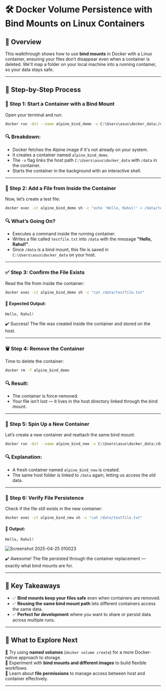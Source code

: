 # 🛠 Docker Volume Persistence with Bind Mounts on Linux Containers

## 📌 Overview  
This walkthrough shows how to use **bind mounts** in Docker with a Linux container, ensuring your files don’t disappear even when a container is deleted. We'll map a folder on your local machine into a running container, so your data stays safe.

---

## 🔧 Step-by-Step Process

### 🧱 Step 1: Start a Container with a Bind Mount  
Open your terminal and run:

```bash
docker run -dit --name alpine_bind_demo -v C:\Users\asus\docker_data:/data alpine:latest sh
```

### 🔍 Breakdown:
- Docker fetches the Alpine image if it's not already on your system.
- It creates a container named `alpine_bind_demo`.
- The `-v` flag links the host path `C:\Users\asus\docker_data` with `/data` in the container.
- Starts the container in the background with an interactive shell.

---

### 📝 Step 2: Add a File from Inside the Container  
Now, let’s create a test file:

```bash
docker exec -it alpine_bind_demo sh -c "echo 'Hello, Rahul!' > /data/testfile.txt"
```

### 🔍 What’s Going On?
- Executes a command inside the running container.
- Writes a file called `testfile.txt` into `/data` with the message **"Hello, Rahul!"**.
- Since `/data` is a bind mount, this file is saved in `C:\Users\asus\docker_data` on your host.

---

### ✅ Step 3: Confirm the File Exists  
Read the file from inside the container:

```bash
docker exec -it alpine_bind_demo sh -c "cat /data/testfile.txt"
```

#### 📌 Expected Output:
```
Hello, Rahul!
```

✔️ Success! The file was created inside the container and stored on the host.

---

### 🗑 Step 4: Remove the Container  
Time to delete the container:

```bash
docker rm -f alpine_bind_demo
```

### 🔍 Result:
- The container is force-removed.
- Your file isn’t lost — it lives in the host directory linked through the bind mount.

---

### 🔄 Step 5: Spin Up a New Container  
Let’s create a new container and reattach the same bind mount:

```bash
docker run -dit --name alpine_bind_new -v C:\Users\asus\docker_data:/data alpine sh
```

### 🔍 Explanation:
- A fresh container named `alpine_bind_new` is created.
- The same host folder is linked to `/data` again, letting us access the old data.

---

### 🔎 Step 6: Verify File Persistence  
Check if the file still exists in the new container:

```bash
docker exec -it alpine_bind_new sh -c "cat /data/testfile.txt"
```

#### 📌 Output:
```
Hello, Rahul!
```
![Screenshot 2025-04-25 010023](https://github.com/user-attachments/assets/2b618bf4-0cc3-46b7-a6e4-197868c358e1)


✔️ Awesome! The file persisted through the container replacement — exactly what bind mounts are for.

---

## 🧠 Key Takeaways
- ✅ **Bind mounts keep your files safe** even when containers are removed.
- ✅ **Reusing the same bind mount path** lets different containers access the same data.
- ✅ **Perfect for development** where you want to share or persist data across multiple runs.

---

## 🚀 What to Explore Next
🔸 Try using **named volumes** (`docker volume create`) for a more Docker-native approach to storage.  
🔸 Experiment with **bind mounts and different images** to build flexible workflows.  
🔸 Learn about **file permissions** to manage access between host and container effectively.

---
